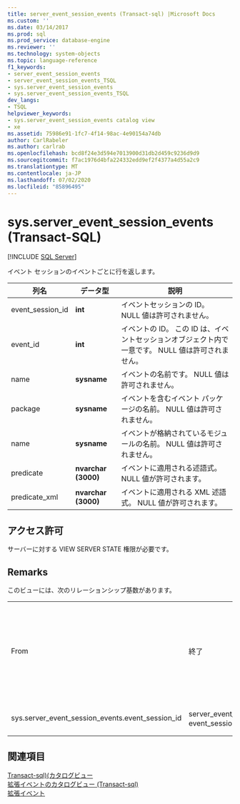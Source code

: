 ```yaml
---
title: server_event_session_events (Transact-sql) |Microsoft Docs
ms.custom: ''
ms.date: 03/14/2017
ms.prod: sql
ms.prod_service: database-engine
ms.reviewer: ''
ms.technology: system-objects
ms.topic: language-reference
f1_keywords:
- server_event_session_events
- server_event_session_events_TSQL
- sys.server_event_session_events
- sys.server_event_session_events_TSQL
dev_langs:
- TSQL
helpviewer_keywords:
- sys.server_event_session_events catalog view
- xe
ms.assetid: 75986e91-1fc7-4f14-98ac-4e90154a74db
author: CarlRabeler
ms.author: carlrab
ms.openlocfilehash: bcd8f24e3d594e7013900d31db2d459c9236d9d9
ms.sourcegitcommit: f7ac1976d4bfa224332edd9ef2f4377a4d55a2c9
ms.translationtype: MT
ms.contentlocale: ja-JP
ms.lasthandoff: 07/02/2020
ms.locfileid: "85896495"
---
```

# <a name="sysserver_event_session_events-transact-sql"></a>sys.server_event_session_events (Transact-SQL)
[!INCLUDE [SQL Server](../../includes/applies-to-version/sqlserver.md)]

  イベント セッションのイベントごとに行を返します。  
  
|列名|データ型|説明|  
|-----------------|---------------|-----------------|  
|event_session_id|**int**|イベントセッションの ID。 NULL 値は許可されません。|  
|event_id|**int**|イベントの ID。 この ID は、イベントセッションオブジェクト内で一意です。 NULL 値は許可されません。|  
|name|**sysname**|イベントの名前です。 NULL 値は許可されません。|  
|package|**sysname**|イベントを含むイベント パッケージの名前。 NULL 値は許可されません。|  
|name|**sysname**|イベントが格納されているモジュールの名前。 NULL 値は許可されません。|  
|predicate|**nvarchar (3000)**|イベントに適用される述語式。 NULL 値が許可されます。|  
|predicate_xml|**nvarchar (3000)**|イベントに適用される XML 述語式。 NULL 値が許可されます。|  
  
## <a name="permissions"></a>アクセス許可  
 サーバーに対する VIEW SERVER STATE 権限が必要です。  
  
## <a name="remarks"></a>Remarks  
 このビューには、次のリレーションシップ基数があります。  
  
||||  
|-|-|-|  
|From|終了|リレーションシップ|  
|sys.server_event_session_events.event_session_id|server_event_sessions。 event_session_id|多対一|  
  
## <a name="see-also"></a>関連項目  
 [Transact-sql&#41;&#40;カタログビュー](../../relational-databases/system-catalog-views/catalog-views-transact-sql.md)   
 [拡張イベントのカタログビュー &#40;Transact-sql&#41;](../../relational-databases/system-catalog-views/extended-events-catalog-views-transact-sql.md)   
 [拡張イベント](../../relational-databases/extended-events/extended-events.md)  
  
  
